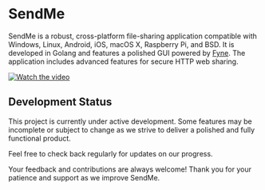 # SendMe

SendMe is a robust, cross-platform file-sharing application compatible with Windows, Linux, Android, iOS, macOS X, Raspberry Pi, and BSD. It is developed in Golang and features a polished GUI powered by [Fyne](https://github.com/fyne-io/fyne). The application includes advanced features for secure HTTP web sharing.

[![Watch the video](https://i.ytimg.com/vi/59lnuTNNDaM/maxresdefault.jpg)](https://www.youtube.com/watch?v=59lnuTNNDaM)

## Development Status
This project is currently under active development. Some features may be incomplete or subject to change as we strive to deliver a polished and fully functional product.

Feel free to check back regularly for updates on our progress.

Your feedback and contributions are always welcome! Thank you for your patience and support as we improve SendMe.
